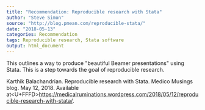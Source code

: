 ```yaml
---
title: "Recommendation: Reproducible research with Stata"
author: "Steve Simon"
source: "http://blog.pmean.com/reproducible-stata/"
date: "2018-05-13"
categories: Recommendation
tags: Reproducible research, Stata software
output: html_document
---
```


This outlines a way to produce "beautiful Beamer presentations" using
Stata. This is a step towards the goal of reproducible
research.

<!---More--->

Karthik Balachandrian. Reproducible research with Stata. Medico Musings
blog. May 12, 2018. Available
at<U+FFFD><https://medicalruminations.wordpress.com/2018/05/12/reproducible-research-with-stata/>.


